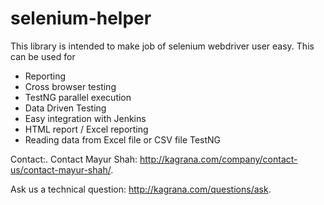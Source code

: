 selenium-helper
===============

This library is intended to make job of selenium webdriver user easy. This can be used for

- Reporting
- Cross browser testing
- TestNG parallel execution
- Data Driven Testing
- Easy integration with Jenkins
- HTML report / Excel reporting
- Reading data from Excel file or CSV file TestNG

Contact:.
Contact Mayur Shah: http://kagrana.com/company/contact-us/contact-mayur-shah/.

Ask us a technical question: http://kagrana.com/questions/ask.
